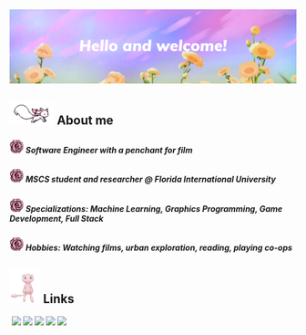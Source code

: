 <img src="https://github.com/Noodulz/Noodulz/blob/master/assets/GHB1.png"/>

## [<img height="40" src="https://github.com/Noodulz/Noodulz/blob/master/assets/kyubey.gif"/>](https://github.com/Noodulz/Noodulz/blob/master/assets/kyubey.gif) About me

##### <img height="25" src="https://github.com/Noodulz/Noodulz/blob/master/assets/rose.png"/> Software Engineer with a penchant for film

##### <img height="25" src="https://github.com/Noodulz/Noodulz/blob/master/assets/rose.png"/> MSCS student and researcher @ Florida International University

##### <img height="25" src="https://github.com/Noodulz/Noodulz/blob/master/assets/rose.png"/> Specializations: Machine Learning, Graphics Programming, Game Development, Full Stack

##### <img height="25" src="https://github.com/Noodulz/Noodulz/blob/master/assets/rose.png"/> Hobbies: Watching films, urban exploration, reading, playing co-ops


## <img height="60" src="https://github.com/Noodulz/Noodulz/blob/master/assets/mew.gif"/> Links
<a href="https://jdzng-resume.tiiny.site/" rel="nofollow"><img src="https://camo.githubusercontent.com/d9a2646bbda906f71c96f04b6d503b0ba3ef0d129a2769c812a49e8a3220633e/68747470733a2f2f696d672e736869656c64732e696f2f62616467652f2d726573756d652d3333324234303f7374796c653d666c61742d737175617265" alt="" data-canonical-src="https://img.shields.io/badge/-resume-332B40?style=flat-square" style="height:29px;"></a>
<a href="https://www.kaggle.com/noodulz"><img src="https://img.shields.io/badge/Kaggle-20BEFF?style=for-the-badge&logo=Kaggle&logoColor=white"></img></a>
<a href="https://bitbucket.org/kareUdon/workspace/repositories"><img src="https://img.shields.io/badge/Bitbucket-0747a6?style=for-the-badge&logo=bitbucket&logoColor=white"></img></a>
<a href="https://linkedin.com/in/jdzng04"><img src="https://img.shields.io/badge/LinkedIn-0077B5?style=for-the-badge&logo=linkedin&logoColor=white"></img></a>
<a href="mailto:jocelyndzuong04@gmail.com"><img src="https://img.shields.io/badge/Gmail-D14836?style=for-the-badge&logo=gmail&logoColor=white"/></a>
<a href="https://www.goodreads.com/user/show/56836919-noodles"><img src="https://img.shields.io/badge/Goodreads-372213?style=for-the-badge&logo=goodreads&logoColor=white"></img></a>


